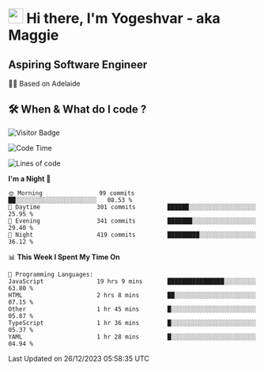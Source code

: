 <h1><img src="https://emojis.slackmojis.com/emojis/images/1531849430/4246/blob-sunglasses.gif?1531849430" width="30"/> Hi there, I'm Yogeshvar - aka Maggie</h1>

## Aspiring Software Engineer
🏂🏻  Based on Adelaide 

## 🛠 When & What do I code ?  

![Visitor Badge](https://visitor-badge.feriirawann.repl.co?username=yogeshvar&repo=yogeshvar&label=Visitors&style=plastic&color=%23457BFF&contentType=svg)

<!--START_SECTION:waka-->
![Code Time](http://img.shields.io/badge/Code%20Time-2%2C459%20hrs%2031%20mins-blue)

![Lines of code](https://img.shields.io/badge/From%20Hello%20World%20I%27ve%20Written-4.0%20million%20lines%20of%20code-blue)

**I'm a Night 🦉** 

```text
🌞 Morning                99 commits          ██░░░░░░░░░░░░░░░░░░░░░░░   08.53 % 
🌆 Daytime                301 commits         ██████░░░░░░░░░░░░░░░░░░░   25.95 % 
🌃 Evening                341 commits         ███████░░░░░░░░░░░░░░░░░░   29.40 % 
🌙 Night                  419 commits         █████████░░░░░░░░░░░░░░░░   36.12 % 
```


📊 **This Week I Spent My Time On** 

```text
💬 Programming Languages: 
JavaScript               19 hrs 9 mins       ████████████████░░░░░░░░░   63.80 % 
HTML                     2 hrs 8 mins        ██░░░░░░░░░░░░░░░░░░░░░░░   07.15 % 
Other                    1 hr 45 mins        █░░░░░░░░░░░░░░░░░░░░░░░░   05.87 % 
TypeScript               1 hr 36 mins        █░░░░░░░░░░░░░░░░░░░░░░░░   05.37 % 
YAML                     1 hr 28 mins        █░░░░░░░░░░░░░░░░░░░░░░░░   04.94 % 
```


 Last Updated on 26/12/2023 05:58:35 UTC
<!--END_SECTION:waka-->
